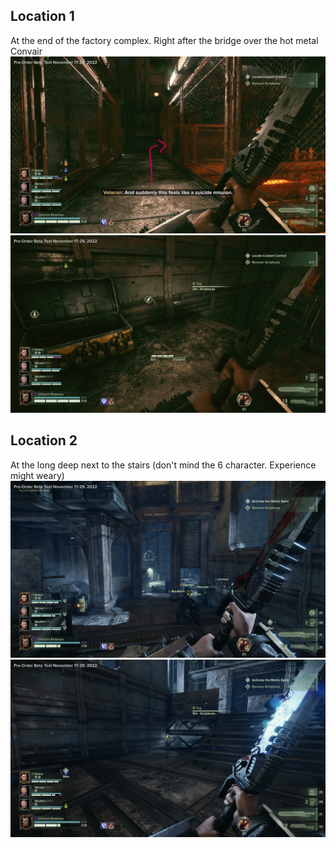 ## Location 1
At the end of the factory complex. Right after the bridge over the hot metal Convair
![](images/20221124124826_1_edot.jpg)
![](images/20221124124804_1.jpg)
## Location 2
At the long deep next to the stairs (don't mind the 6 character. Experience might weary)
![](images/20221124125749_1.jpg)
![](images/20221124125802_1.jpg)